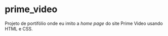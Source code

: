 # prime_video

Projeto de portifólio onde eu imito a _home page_ do site Prime Video usando HTML e CSS.
